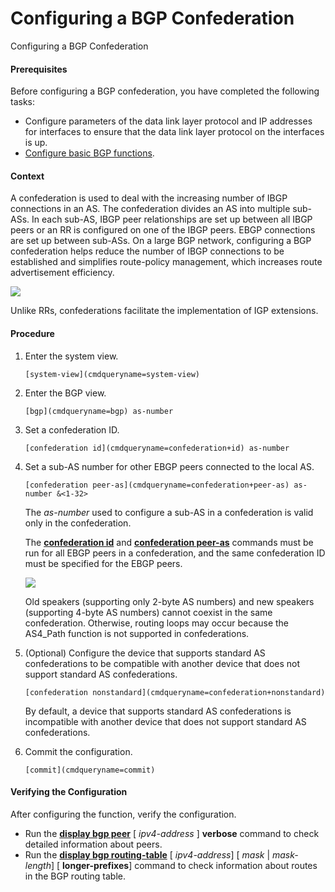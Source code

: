 Configuring a BGP Confederation
===============================

Configuring a BGP Confederation

#### Prerequisites

Before configuring a BGP confederation, you have completed the following tasks:

* Configure parameters of the data link layer protocol and IP addresses for interfaces to ensure that the data link layer protocol on the interfaces is up.
* [Configure basic BGP functions](vrp_bgp_cfg_0014.html).

#### Context

A confederation is used to deal with the increasing number of IBGP connections in an AS. The confederation divides an AS into multiple sub-ASs. In each sub-AS, IBGP peer relationships are set up between all IBGP peers or an RR is configured on one of the IBGP peers. EBGP connections are set up between sub-ASs. On a large BGP network, configuring a BGP confederation helps reduce the number of IBGP connections to be established and simplifies route-policy management, which increases route advertisement efficiency.

![](public_sys-resources/note_3.0-en-us.png) 

Unlike RRs, confederations facilitate the implementation of IGP extensions.



#### Procedure

1. Enter the system view.
   
   
   ```
   [system-view](cmdqueryname=system-view)
   ```
2. Enter the BGP view.
   
   
   ```
   [bgp](cmdqueryname=bgp) as-number
   ```
3. Set a confederation ID.
   
   
   ```
   [confederation id](cmdqueryname=confederation+id) as-number
   ```
4. Set a sub-AS number for other EBGP peers connected to the local AS.
   
   
   ```
   [confederation peer-as](cmdqueryname=confederation+peer-as) as-number &<1-32>
   ```
   
   The *as-number* used to configure a sub-AS in a confederation is valid only in the confederation.
   
   The [**confederation id**](cmdqueryname=confederation+id) and [**confederation peer-as**](cmdqueryname=confederation+peer-as) commands must be run for all EBGP peers in a confederation, and the same confederation ID must be specified for the EBGP peers.
   
   ![](public_sys-resources/note_3.0-en-us.png) 
   
   Old speakers (supporting only 2-byte AS numbers) and new speakers (supporting 4-byte AS numbers) cannot coexist in the same confederation. Otherwise, routing loops may occur because the AS4\_Path function is not supported in confederations.
5. (Optional) Configure the device that supports standard AS confederations to be compatible with another device that does not support standard AS confederations.
   
   
   ```
   [confederation nonstandard](cmdqueryname=confederation+nonstandard)
   ```
   
   By default, a device that supports standard AS confederations is incompatible with another device that does not support standard AS confederations.
6. Commit the configuration.
   
   
   ```
   [commit](cmdqueryname=commit)
   ```

#### Verifying the Configuration

After configuring the function, verify the configuration.

* Run the [**display bgp peer**](cmdqueryname=display+bgp+peer) [ *ipv4-address* ] **verbose** command to check detailed information about peers.
* Run the [**display bgp routing-table**](cmdqueryname=display+bgp+routing-table+longer-prefixes) [ *ipv4-address*] [ *mask* | *mask-length*] [ **longer-prefixes**] command to check information about routes in the BGP routing table.